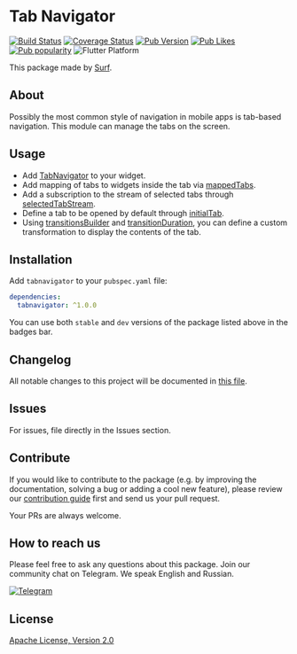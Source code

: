 # Tab Navigator

[![Build Status](https://shields.io/github/workflow/status/surfstudio/SurfGear/build?logo=github&logoColor=white)](https://github.com/surfstudio/SurfGear/tree/main/packages/tabnavigator)
[![Coverage Status](https://img.shields.io/codecov/c/github/surfstudio/SurfGear?flag=tabnavigator&logo=codecov&logoColor=white)](https://codecov.io/gh/surfstudio/SurfGear)
[![Pub Version](https://img.shields.io/pub/v/tabnavigator?logo=dart&logoColor=white)](https://pub.dev/packages/tabnavigator)
[![Pub Likes](https://badgen.net/pub/likes/tabnavigator)](https://pub.dev/packages/tabnavigator)
[![Pub popularity](https://badgen.net/pub/popularity/tabnavigator)](https://pub.dev/packages/tabnavigator/score)
![Flutter Platform](https://badgen.net/pub/flutter-platform/tabnavigator)

This package made by [Surf](https://surf.ru).

## About

Possibly the most common style of navigation in mobile apps is tab-based navigation.
This module can manage the tabs on the screen.

## Usage

* Add [TabNavigator](lib/src/tab_navigator.dart) to your widget.
* Add mapping of tabs to widgets inside the tab via [mappedTabs](lib/src/tab_navigator.dart#L22).
* Add a subscription to the stream of selected tabs through [selectedTabStream](lib/src/tab_navigator.dart#L23).
* Define a tab to be opened by default through [initialTab](lib/src/tab_navigator.dart#L24).
* Using [transitionsBuilder](lib/src/tab_navigator.dart#L27) and [transitionDuration](lib/src/tab_navigator.dart#L28), you can define a custom transformation to display the contents of the tab.

## Installation

Add `tabnavigator` to your `pubspec.yaml` file:

```yaml
dependencies:
  tabnavigator: ^1.0.0
```

You can use both `stable` and `dev` versions of the package listed above in the badges bar.

## Changelog

All notable changes to this project will be documented in [this file](./CHANGELOG.md).

## Issues

For issues, file directly in the Issues section.

## Contribute

If you would like to contribute to the package (e.g. by improving the documentation, solving a bug or adding a cool new feature), please review our [contribution guide](../../CONTRIBUTING.md) first and send us your pull request.

Your PRs are always welcome.

## How to reach us

Please feel free to ask any questions about this package. Join our community chat on Telegram. We speak English and Russian.

[![Telegram](https://img.shields.io/badge/chat-on%20Telegram-blue.svg)](https://t.me/SurfGear)

## License

[Apache License, Version 2.0](https://www.apache.org/licenses/LICENSE-2.0)

